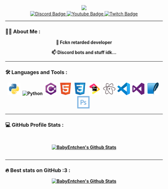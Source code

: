 <div id="header" align="center">
  <img src="https://media.giphy.com/media/JRHOTBJaHLhN2NYVDY/giphy.gif" width="125"/>
</div>
<div id="badges" align="center">
  <a href="https://discord.com/users/790879003367571456">
    <img src="https://img.shields.io/badge/Discord-informational?logo=discord&logoColor=white&style=for-the-badge" alt="Discord Badge"/>
  </a>
  <a href="https://www.youtube.com/channel/UCgA-vRIEzLocrzBYxjOOP8g">
    <img src="https://img.shields.io/badge/YouTube-red?style=for-the-badge&logo=youtube&logoColor=white" alt="Youtube Badge"/>
  </a>
  <a href="https://www.twitch.tv/baby_entchen">
    <img src="https://img.shields.io/badge/twitch-blueviolet?logo=twitch&logoColor=white&style=for-the-badge" alt="Twitch Badge"/>
  </a>
</div>

---

### :woman_technologist: About Me :
<p align="center"><b>👋 Fckn retarded developer<b/><p/>
<p align="center"><b>📫 Discord bots and stuff idk...<b/><p/>

---

### :hammer_and_wrench: Languages and Tools :
<div align="center">
  <img src="https://github.com/devicons/devicon/blob/master/icons/python/python-original.svg" title="Python" alt="Python" width="40" height="40"/>&nbsp;
  <img src="https://github.com/devicons/devicon/blob/master/icons/python/java-original.svg" title="Python" alt="Python" width="40" height="40"/>&nbsp;
  <img src="https://github.com/devicons/devicon/blob/master/icons/csharp/csharp-original.svg" title="Csharp" alt="Csharp" width="40" height="40"/>&nbsp;
  <img src="https://github.com/devicons/devicon/blob/master/icons/html5/html5-original.svg" title="HTML" alt="HTML" width="40" height="40"/>&nbsp;
  <img src="https://github.com/devicons/devicon/blob/master/icons/css3/css3-original.svg" title="CSS" alt="CSS" width="40" height="40"/>&nbsp;
  <img src="https://github.com/devicons/devicon/blob/master/icons/jetbrains/jetbrains-original.svg" title="Jetbrains" alt="Jetbrains" width="40" height="40"/>&nbsp;
  <img src="https://github.com/devicons/devicon/blob/master/icons/atom/atom-original.svg" title="Atom" alt="Atom" width="40" height="40"/>&nbsp;
  <img src="https://github.com/devicons/devicon/blob/master/icons/vscode/vscode-original.svg" title="VSCode" alt="VSCode" width="40" height="40"/>&nbsp;
  <img src="https://github.com/devicons/devicon/blob/master/icons/visualstudio/visualstudio-plain.svg" title="VisualStudio" alt="VisualStudio" width="40" height="40"/>&nbsp;
  <img src="https://github.com/devicons/devicon/blob/master/icons/sqlite/sqlite-original.svg" title="SQLite" alt="SQLite" width="40" height="40"/>&nbsp;
  <img src="https://github.com/devicons/devicon/blob/master/icons/photoshop/photoshop-line.svg" title="Photoshop" alt="Photoshop" width="40" height="40"/>&nbsp;
</div>

---

### 💻 GitHub Profile Stats :
  <br/>
  <p align="center">
    <a href="https://github.com/BabyEntchen"><img alt="BabyEntchen's Github Stats" src="https://github-readme-stats.vercel.app/api?username=BabyEntchen&show_icons=true&count_private=true&theme=ayu-mirage" height="192px"/></a>
<br/>
  &nbsp;

---

### :fire: Best stats on GitHub :3 :
  <p align="center">
      <a href="https://github.com/BabyEntchen"><img alt="BabyEntchen's Github Stats" src="http://github-readme-streak-stats.herokuapp.com?user=BabyEntchen&theme=ayu-mirage" height="192px"/></a>
  </p>
